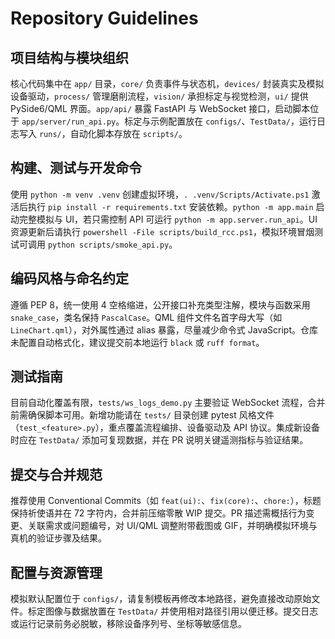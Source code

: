 # Repository Guidelines

## 项目结构与模块组织
核心代码集中在 `app/` 目录，`core/` 负责事件与状态机，`devices/` 封装真实及模拟设备驱动，`process/` 管理磨削流程，`vision/` 承担标定与视觉检测，`ui/` 提供 PySide6/QML 界面。`app/api/` 暴露 FastAPI 与 WebSocket 接口，启动脚本位于 `app/server/run_api.py`。标定与示例配置放在 `configs/`、`TestData/`，运行日志写入 `runs/`，自动化脚本存放在 `scripts/`。

## 构建、测试与开发命令
使用 `python -m venv .venv` 创建虚拟环境，`. .venv/Scripts/Activate.ps1` 激活后执行 `pip install -r requirements.txt` 安装依赖。`python -m app.main` 启动完整模拟与 UI，若只需控制 API 可运行 `python -m app.server.run_api`。UI 资源更新后请执行 `powershell -File scripts/build_rcc.ps1`，模拟环境冒烟测试可调用 `python scripts/smoke_api.py`。

## 编码风格与命名约定
遵循 PEP 8，统一使用 4 空格缩进，公开接口补充类型注解，模块与函数采用 `snake_case`，类名保持 `PascalCase`。QML 组件文件名首字母大写（如 `LineChart.qml`），对外属性通过 alias 暴露，尽量减少命令式 JavaScript。仓库未配置自动格式化，建议提交前本地运行 `black` 或 `ruff format`。

## 测试指南
目前自动化覆盖有限，`tests/ws_logs_demo.py` 主要验证 WebSocket 流程，合并前需确保脚本可用。新增功能请在 `tests/` 目录创建 pytest 风格文件（`test_<feature>.py`），重点覆盖流程编排、设备驱动及 API 协议。集成新设备时应在 `TestData/` 添加可复现数据，并在 PR 说明关键遥测指标与验证结果。

## 提交与合并规范
推荐使用 Conventional Commits（如 `feat(ui):`、`fix(core):`、`chore:`），标题保持祈使语并在 72 字符内，合并前压缩零散 WIP 提交。PR 描述需概括行为变更、关联需求或问题编号，对 UI/QML 调整附带截图或 GIF，并明确模拟环境与真机的验证步骤及结果。

## 配置与资源管理
模拟默认配置位于 `configs/`，请复制模板再修改本地路径，避免直接改动原始文件。标定图像与数据放置在 `TestData/` 并使用相对路径引用以便迁移。提交日志或运行记录前务必脱敏，移除设备序列号、坐标等敏感信息。
